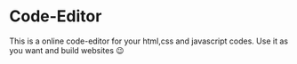 # Code-Editor

This is a online code-editor for your html,css and javascript codes. Use it as you want and build websites 😉
